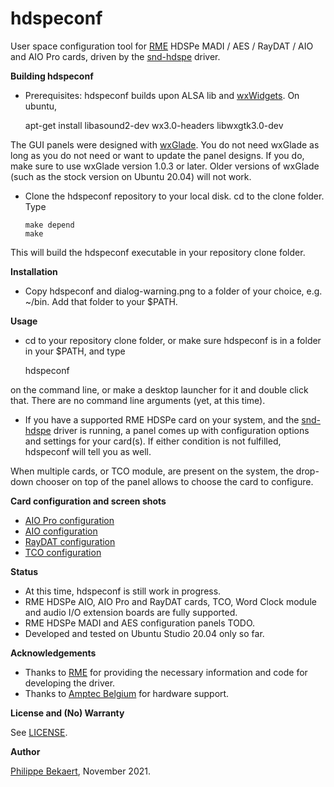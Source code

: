 # hdspeconf
User space configuration tool for [RME](http://www.rme-audio.com/) HDSPe MADI / AES / RayDAT / AIO and AIO Pro cards, driven by the [snd-hdspe](https://github.com/PhilippeBekaert/snd-hdspe) driver.

**Building hdspeconf**

- Prerequisites: hdspeconf builds upon ALSA lib and [wxWidgets](https://www.wxwidgets.org). On ubuntu, 

     apt-get install libasound2-dev wx3.0-headers libwxgtk3.0-dev

The GUI panels were designed with [wxGlade](http://wxglade.sourceforge.net). You do not need wxGlade as long as you do not need or want to update the panel designs. If you do, make sure to use wxGlade version 1.0.3 or later. Older versions of wxGlade (such as the stock version on Ubuntu 20.04) will not work.

- Clone the hdspeconf repository to your local disk. cd to the clone folder. Type

      make depend
      make
      
This will build the hdspeconf executable in your repository clone folder.

**Installation**

- Copy hdspeconf and dialog-warning.png to a folder of your choice, e.g. ~/bin. Add that folder to your $PATH.

**Usage**

- cd to your repository clone folder, or make sure hdspeconf is in a folder in your $PATH, and type

     hdspeconf
     
on the command line, or make a desktop launcher for it and double click that. There are no command line arguments (yet, at this time).

- If you have a supported RME HDSPe card on your system, and the [snd-hdspe](https://github.com/PhilippeBekaert/snd-hdspe) driver is running, a panel comes up with configuration options and settings for your card(s). If either condition is not fulfilled, hdspeconf will
tell you as well.

When multiple cards, or TCO module, are present on the system, the drop-down chooser on top of the panel allows to choose the card to configure.

**Card configuration and screen shots**

- [AIO Pro configuration](doc/AIOPro.md)
- [AIO configuration](doc/AIO.md)
- [RayDAT configuration](doc/RayDAT.md)
- [TCO configuration](doc/TCO.md)

**Status**

- At this time, hdspeconf is still work in progress.
- RME HDSPe AIO, AIO Pro and RayDAT cards, TCO, Word Clock module and audio I/O extension boards are fully supported.
- RME HDSPe MADI and AES configuration panels TODO.
- Developed and tested on Ubuntu Studio 20.04 only so far.

**Acknowledgements**

- Thanks to [RME](http://www.rme-audio.com) for providing the necessary information and code for developing the driver.
- Thanks to [Amptec Belgium](http://www.amptec.be) for hardware support.


**License and (No) Warranty**

See [LICENSE](https://github.com/PhilippeBekaert/hdspeconf/blob/main/LICENSE).

**Author**

[Philippe Bekaert](mailto:linux@panokkel.be), November 2021.
      
      
